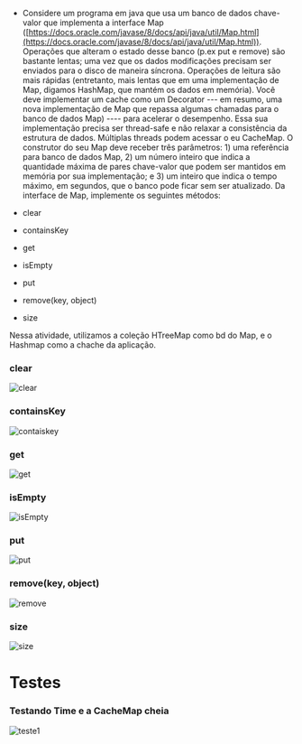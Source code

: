 
 -  Considere um programa em java que usa um banco de dados chave-valor que implementa a interface Map ([https://docs.oracle.com/javase/8/docs/api/java/util/Map.html](https://docs.oracle.com/javase/8/docs/api/java/util/Map.html)). Operações que alteram o estado desse banco (p.ex put e remove) são bastante lentas; uma vez que os dados modificações precisam ser enviados para o disco de maneira síncrona. Operações de leitura são mais rápidas (entretanto, mais lentas que em uma implementação de Map, digamos HashMap, que mantém os dados em memória). Você deve implementar um cache como um Decorator --- em resumo, uma nova implementação de Map que repassa algumas chamadas para o banco de dados Map) ---- para acelerar o desempenho. Essa sua implementação precisa ser thread-safe e não relaxar a consistência da estrutura de dados. Múltiplas threads podem acessar o eu CacheMap. O construtor do seu Map deve receber três parâmetros: 1) uma referência para banco de dados Map, 2) um número inteiro que indica a quantidade máxima de pares chave-valor que podem ser mantidos em memória por sua implementação; e 3) um inteiro que indica o tempo máximo, em segundos, que o banco pode ficar sem ser atualizado. Da interface de Map, implemente os seguintes métodos:
    
 - clear
 -  containsKey
 - get
 - isEmpty
 - put
 - remove(key, object)
 - size


Nessa atividade, utilizamos a coleção HTreeMap como bd do Map, e o Hashmap como a chache da aplicação.


### clear
![clear](https://lh3.google.com/u/0/d/1MWaEsW3XI7W5zBavagDM7_69acZgs_mv=w3360-h1878-iv1)


### containsKey

![contaiskey](https://lh3.google.com/u/0/d/1Pk1idrByDloXXdjROrIaIy-1V3Kzbi0_=w3360-h1878-iv1)


### get
![get](https://lh3.google.com/u/0/d/1cRVBKzwjQvjiqxCtQOwI8rNIzd555y91=w3360-h1878-iv1)


### isEmpty

![isEmpty](https://drive.google.com/uc?export=view&id=1B2iOg-mH2nvjuYM9r4fcS3v_psauQdMt)

### put
![put](https://drive.google.com/uc?export=view&id=1T6nplsDM46zOIOlfDWP64jUA5bKhZ_6t)

### remove(key, object)

![remove](https://drive.google.com/uc?export=view&id=1frMpuLemcUdEhCYQxqVrZ_PT3s1XNNwC)

### size

![size](https://drive.google.com/uc?export=view&id=12iqtKrbAORxpF4BBkgxtW3i98x7lZu6b)



# Testes

### Testando Time e a CacheMap cheia


![teste1](https://drive.google.com/uc?export=view&id=1vb2Eeq4cDCmWdQO5AROfy8V__GflRY3E)
